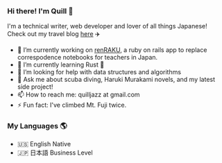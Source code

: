 ### Hi there! I'm Quill 👋

   I'm a technical writer, web developer and lover of all things Japanese! 
   Check out my travel blog [here](https://yamanashiamerican.wordpress.com/) :airplane:


- 🔭 I’m currently working on [renRAKU](https://www.renrakuchou.com), a ruby on rails app to replace correspodence notebooks for teachers in Japan.
- 🌱 I’m currently learning Rust 🦀
- 🤔 I’m looking for help with data structures and algorithms
- 💬 Ask me about scuba diving, Haruki Murakami novels, and my latest side project!
- 📫 How to reach me: quilljazz at gmail.com
- ⚡ Fun fact: I've climbed Mt. Fuji twice.

### My Languages :earth_americas:

- :us: English Native
- :jp: 日本語 Business Level

